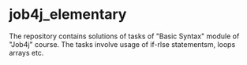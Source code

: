 # job4j_elementary
The repository contains solutions of tasks of "Basic Syntax" module of "Job4j" course.
The tasks involve usage of if-rlse statementsm, loops arrays etc.
